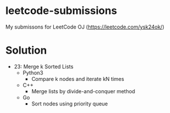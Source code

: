 leetcode-submissions
===

My submissons for LeetCode OJ (https://leetcode.com/ysk24ok/)

# Solution

* 23: Merge k Sorted Lists
  - Python3
    + Compare k nodes and iterate kN times
  - C++
    + Merge lists by divide-and-conquer method
  - Go
    + Sort nodes using priority queue
